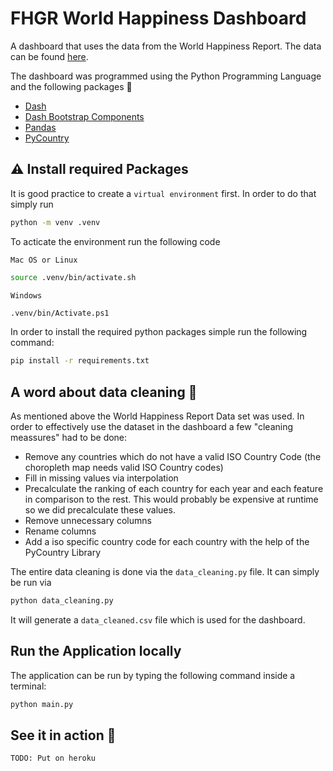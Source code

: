 # FHGR World Happiness Dashboard 
A dashboard that uses the data from the World Happiness Report.
The data can be found [here](https://www.kaggle.com/datasets/usamabuttar/world-happiness-report-2005-present).

The dashboard was programmed using the Python Programming Language and the following packages :snake:

- [Dash](https://dash.plotly.com/)
- [Dash Bootstrap Components](https://dash-bootstrap-components.opensource.faculty.ai/)
- [Pandas](https://github.com/pandas-dev/pandas)
- [PyCountry](https://github.com/flyingcircusio/pycountry)

## :warning: Install required Packages
It is good practice to create a `virtual environment` first. In order to do that simply run

```bash
python -m venv .venv
```

To acticate the environment run the following code

`Mac OS or Linux`

```bash
source .venv/bin/activate.sh
```

`Windows`

```bash
.venv/bin/Activate.ps1
```

In order to install the required python packages simple run the following command:

```bash
pip install -r requirements.txt
```

## A word about data cleaning :nail_care:
As mentioned above the World Happiness Report Data set was used. In order to effectively use the dataset in the dashboard a few "cleaning meassures" had to be done:
* Remove any countries which do not have a valid ISO Country Code (the choropleth map needs valid ISO Country codes)
* Fill in missing values via interpolation
* Precalculate the ranking of each country for each year and each feature in comparison to the rest. This would probably be expensive at runtime so we did precalculate these values.
* Remove unnecessary columns
* Rename columns
* Add a iso specific country code for each country with the help of the PyCountry Library

The entire data cleaning is done via the `data_cleaning.py` file. It can simply be run via

```bash
python data_cleaning.py
```

It will generate a `data_cleaned.csv` file which is used for the dashboard. 

## Run the Application locally
The application can be run by typing the following command inside a terminal:

```bash
python main.py
```

## See it in action :rocket:
`TODO: Put on heroku`
